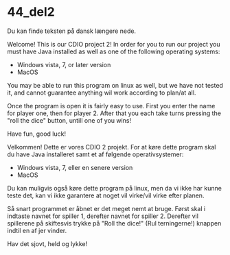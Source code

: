  # 44_del2
 
Du kan finde teksten på dansk længere nede.

Welcome! 
This is our CDIO project 2!
In order for you to run our project you must have Java installed as well as one of the following operating systems:
- Windows vista, 7, or later version
- MacOS 


You may be able to run this program on linux as well, but we have not tested it, and cannot guarantee anything wil work according to plan/at all. 

Once the program is open it is fairly easy to use.
First you enter the name for player one, then for player 2.
After that you each take turns pressing the "roll the dice" button, untill one of you wins!

Have fun, good luck!


Velkommen!
Dette er vores CDIO 2 projekt. 
For at køre dette program skal du have Java installeret samt et af følgende operativsystemer:
- Windows vista, 7, eller en senere version
- MacOS


Du kan muligvis også køre dette program på linux, men da vi ikke har kunne teste det, kan vi ikke garantere at noget vil virke/vil virke efter planen.

Så snart programmet er åbnet er det meget nemt at bruge.
Først skal i indtaste navnet for spiller 1, derefter navnet for spiller 2.
Derefter vil spillerene på skiftesvis trykke på "Roll the dice!" (Rul terningerne!) knappen indtil en af jer vinder.

Hav det sjovt, held og lykke!

